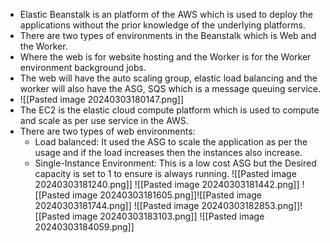 * Elastic Beanstalk is an platform of the AWS which is used to deploy the applications without the prior knowledge of the underlying platforms.
* There are two types of environments in the Beanstalk which is Web and the Worker.
* Where the web is for website hosting and the Worker is for the Worker environment background jobs. 
* The web will have the auto scaling group, elastic load balancing and the worker will also have the ASG, SQS which is a message queuing service.
* ![[Pasted image 20240303180147.png]]
* The EC2 is the elastic cloud compute platform which is used to compute and scale as per use service in the AWS.
* There are two types of web environments:
	* Load balanced: It used the ASG to scale the application as per the usage and if the load increases then the instances also increase.
	* Single-Instance Environment: This is a low cost ASG but the Desired capacity is set to 1 to ensure is always running.
 ![[Pasted image 20240303181240.png]]
![[Pasted image 20240303181442.png]]
![[Pasted image 20240303181605.png]]![[Pasted image 20240303181744.png]]
![[Pasted image 20240303182853.png]]![[Pasted image 20240303183103.png]]
![[Pasted image 20240303184059.png]]